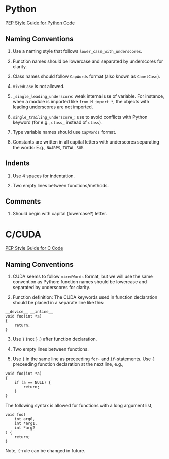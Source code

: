 # Python
[PEP Style Guide for Python Code](https://www.python.org/dev/peps/pep-0008/)

## Naming Conventions

1. Use a naming style that follows `lower_case_with_underscores`.

2. Function names should be lowercase and separated by underscores for clarity.

3. Class names should follow `CapWords` format (also known as `CamelCase`).

4. `mixedCase` is not allowed.

5. `_single_leading_underscore`: weak internal use of variable. For instance, when a module is imported like `from M import *`, the objects with leading underscores are not imported.

6. `single_trailing_underscore_`: use to avoid conflicts with Python keyword (for e.g., `class_` instead of `class`).

7. Type variable names should use `CapWords` format.

8. Constants are written in all capital letters with underscores separating the words: E.g., `NWARPS`, `TOTAL_SUM`.


## Indents

1. Use 4 spaces for indentation.

2. Two empty lines between functions/methods.


## Comments

1. Should begin with capital (lowercase?) letter.


# C/CUDA
[PEP Style Guide for C Code](https://www.python.org/dev/peps/pep-0007/)


## Naming Conventions

1. CUDA seems to follow `mixedWords` format, but we will use the same convention as Python: function names should be lowercase and separated by underscores for clarity.

2. Function definition: The CUDA keywords used in function declaration should be placed in a separate line like this:
```
__device__ __inline__
void foo(int *a)
{
    return;
}
```

3. Use `}` (not `};`) after function declaration.

4. Two empty lines between functions.

5. Use `{` in the same line as preceeding `for`- and `if`-statements. Use `{` preceeding function declaration at the next line, e.g.,
```
void foo(int *a)
{
    if (a == NULL) {
        return;
    }
}
```
The following syntax is allowed for functions with a long argument list,
```
void foo(
    int arg0,
    int *arg1,
    int *arg2
) {
    return;
}
```
Note, `{`-rule can be changed in future.
